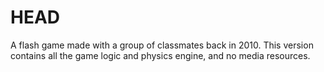 HEAD
====

A flash game made with a group of classmates back in 2010. This version contains all the game logic and physics engine, and no media resources.  
